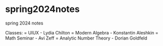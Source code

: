 # spring2024notes
spring 2024 notes

Classes:
= UIUX - Lydia Chilton
= Modern Algebra - Konstantin Aleshkin
= Math Seminar - Avi Zeff
= Analytic Number Theory - Dorian Goldfeld

